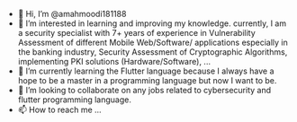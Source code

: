 - 👋 Hi, I’m @amahmoodi181188
- 👀 I’m interested in learning and improving my knowledge. currently, I am a security specialist with 7+ years of experience in Vulnerability Assessment of different Mobile
Web/Software/ applications especially in the banking industry, Security Assessment of Cryptographic Algorithms, implementing PKI solutions (Hardware/Software), ...
- 🌱 I’m currently learning the Flutter language because I always have a hope to be a master in a programming language but now I want to be. 
- 💞️ I’m looking to collaborate on any jobs related to cybersecurity and flutter programming language.
- 📫 How to reach me ...

<!---
amahmoodi181188/amahmoodi181188 is a ✨ special ✨ repository because its `README.md` (this file) appears on your GitHub profile.
You can click the Preview link to take a look at your changes.
--->
